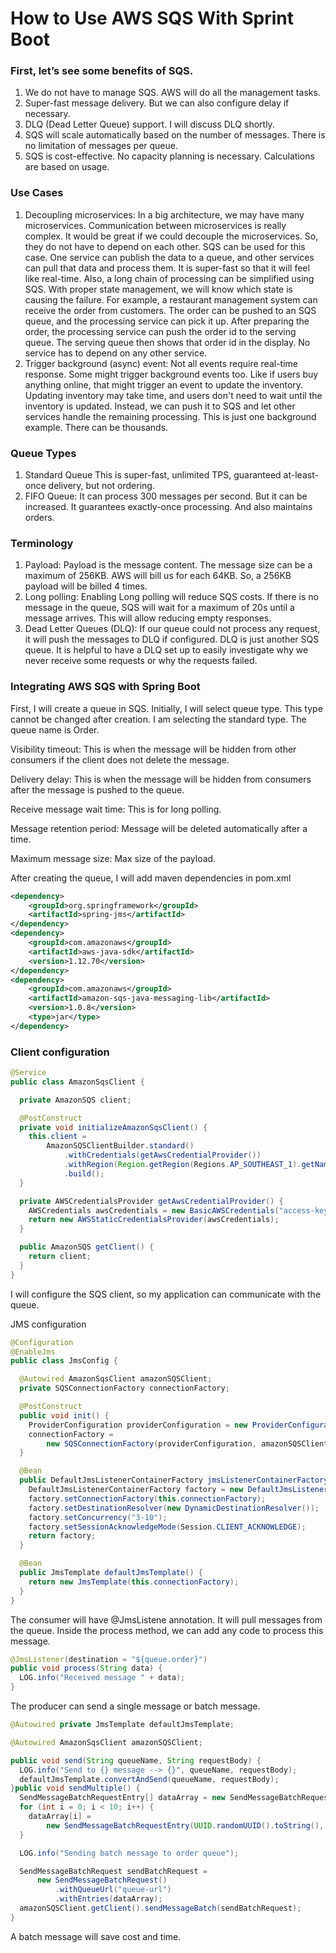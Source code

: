 # How to Use AWS SQS With Sprint Boot

### First, let’s see some benefits of SQS.

1. We do not have to manage SQS. AWS will do all the management tasks.
2. Super-fast message delivery. But we can also configure delay if necessary.
3. DLQ (Dead Letter Queue) support. I will discuss DLQ shortly.
4. SQS will scale automatically based on the number of messages. There is no limitation of messages per queue.
5. SQS is cost-effective. No capacity planning is necessary. Calculations are based on usage.

### Use Cases

1. Decoupling microservices: In a big architecture, we may have many microservices. Communication between microservices
   is really complex. It would be great if we could decouple the microservices. So, they do not have to depend on each
   other. SQS can be used for this case. One service can publish the data to a queue, and other services can pull that
   data and process them. It is super-fast so that it will feel like real-time. Also, a long chain of processing can be
   simplified using SQS. With proper state management, we will know which state is causing the failure. For example, a
   restaurant management system can receive the order from customers. The order can be pushed to an SQS queue, and the
   processing service can pick it up. After preparing the order, the processing service can push the order id to the
   serving queue. The serving queue then shows that order id in the display. No service has to depend on any other
   service.
2. Trigger background (async) event: Not all events require real-time response. Some might trigger background events
   too. Like if users buy anything online, that might trigger an event to update the inventory. Updating inventory may
   take time, and users don't need to wait until the inventory is updated. Instead, we can push it to SQS and let other
   services handle the remaining processing. This is just one background example. There can be thousands.

### Queue Types

1. Standard Queue This is super-fast, unlimited TPS, guaranteed at-least-once delivery, but not ordering.
2. FIFO Queue:
   It can process 300 messages per second. But it can be increased. It guarantees exactly-once processing. And also
   maintains orders.

### Terminology

1. Payload: Payload is the message content. The message size can be a maximum of 256KB. AWS will bill us for each 64KB.
   So, a 256KB payload will be billed 4 times.
2. Long polling: Enabling Long polling will reduce SQS costs. If there is no message in the queue, SQS will wait for a
   maximum of 20s until a message arrives. This will allow reducing empty responses.
3. Dead Letter Queues (DLQ): If our queue could not process any request, it will push the messages to DLQ if configured.
   DLQ is just another SQS queue. It is helpful to have a DLQ set up to easily investigate why we never receive some
   requests or why the requests failed.

### Integrating AWS SQS with Spring Boot

First, I will create a queue in SQS. Initially, I will select queue type. This type cannot be changed after creation. I
am selecting the standard type. The queue name is Order.

Visibility timeout: This is when the message will be hidden from other consumers if the client does not delete the
message.

Delivery delay: This is when the message will be hidden from consumers after the message is pushed to the queue.

Receive message wait time: This is for long polling.

Message retention period: Message will be deleted automatically after a time.

Maximum message size: Max size of the payload.

After creating the queue, I will add maven dependencies in pom.xml

```xml
<dependency>
    <groupId>org.springframework</groupId>
    <artifactId>spring-jms</artifactId>
</dependency>
<dependency>
    <groupId>com.amazonaws</groupId>
    <artifactId>aws-java-sdk</artifactId>
    <version>1.12.70</version>
</dependency>
<dependency>
    <groupId>com.amazonaws</groupId>
    <artifactId>amazon-sqs-java-messaging-lib</artifactId>
    <version>1.0.8</version>
    <type>jar</type>
</dependency>
```

### Client configuration

```java
@Service
public class AmazonSqsClient {

  private AmazonSQS client;

  @PostConstruct
  private void initializeAmazonSqsClient() {
    this.client =
        AmazonSQSClientBuilder.standard()
            .withCredentials(getAwsCredentialProvider())
            .withRegion(Region.getRegion(Regions.AP_SOUTHEAST_1).getName())
            .build();
  }

  private AWSCredentialsProvider getAwsCredentialProvider() {
    AWSCredentials awsCredentials = new BasicAWSCredentials("access-key", "secret-key");
    return new AWSStaticCredentialsProvider(awsCredentials);
  }

  public AmazonSQS getClient() {
    return client;
  }
}
```

I will configure the SQS client, so my application can communicate with the queue.

JMS configuration

```java
@Configuration
@EnableJms
public class JmsConfig {

  @Autowired AmazonSqsClient amazonSQSClient;
  private SQSConnectionFactory connectionFactory;

  @PostConstruct
  public void init() {
    ProviderConfiguration providerConfiguration = new ProviderConfiguration();
    connectionFactory =
        new SQSConnectionFactory(providerConfiguration, amazonSQSClient.getClient());
  }

  @Bean
  public DefaultJmsListenerContainerFactory jmsListenerContainerFactory() {
    DefaultJmsListenerContainerFactory factory = new DefaultJmsListenerContainerFactory();
    factory.setConnectionFactory(this.connectionFactory);
    factory.setDestinationResolver(new DynamicDestinationResolver());
    factory.setConcurrency("3-10");
    factory.setSessionAcknowledgeMode(Session.CLIENT_ACKNOWLEDGE);
    return factory;
  }

  @Bean
  public JmsTemplate defaultJmsTemplate() {
    return new JmsTemplate(this.connectionFactory);
  }
}
```

The consumer will have @JmsListene annotation. It will pull messages from the queue. Inside the process method, we can
add any code to process this message.

```java
@JmsListener(destination = "${queue.order}")
public void process(String data) {
  LOG.info("Received message " + data);
}
```

The producer can send a single message or batch message.

```java
@Autowired private JmsTemplate defaultJmsTemplate;

@Autowired AmazonSqsClient amazonSQSClient;

public void send(String queueName, String requestBody) {
  LOG.info("Send to {} message --> {}", queueName, requestBody);
  defaultJmsTemplate.convertAndSend(queueName, requestBody);
}public void sendMultiple() {
  SendMessageBatchRequestEntry[] dataArray = new SendMessageBatchRequestEntry[10];
  for (int i = 0; i < 10; i++) {
    dataArray[i] =
        new SendMessageBatchRequestEntry(UUID.randomUUID().toString(), "Hello from message " + i);
  }

  LOG.info("Sending batch message to order queue");

  SendMessageBatchRequest sendBatchRequest =
      new SendMessageBatchRequest()
          .withQueueUrl("queue-url")
          .withEntries(dataArray);
  amazonSQSClient.getClient().sendMessageBatch(sendBatchRequest);
}
```

A batch message will save cost and time.
